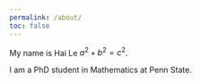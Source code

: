 ```yaml
---
permalink: /about/
toc: false
---
```


My name is Hai Le $a^2+b^2=c^2$.

I am a PhD student in Mathematics at Penn State.